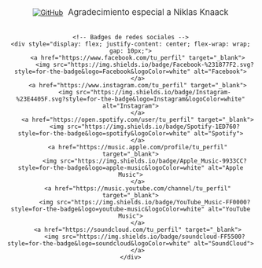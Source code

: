 <div style="display: flex; flex-direction: column; align-items: center; gap: 20px; min-height: 100vh; text-align: center;">
    <!-- Línea principal con el badge de GitHub, mensaje de agradecimiento y enlace al perfil de Niklas Knaack -->
    <div style="display: flex; align-items: center; gap: 10px;">
        <a href="https://github.com/niklasvh" target="_blank">
            <img src="https://img.shields.io/badge/github-%23121011.svg?style=for-the-badge&logo=github&logoColor=white" alt="GitHub">
        </a>
        <span style="font-size: 1.2em; color: #333;">Agradecimiento especial a Niklas Knaack</span>
    </div>
    
    <!-- Badges de redes sociales -->
    <div style="display: flex; justify-content: center; flex-wrap: wrap; gap: 10px;">
        <a href="https://www.facebook.com/tu_perfil" target="_blank">
            <img src="https://img.shields.io/badge/Facebook-%231877F2.svg?style=for-the-badge&logo=Facebook&logoColor=white" alt="Facebook">
        </a>
        <a href="https://www.instagram.com/tu_perfil" target="_blank">
            <img src="https://img.shields.io/badge/Instagram-%23E4405F.svg?style=for-the-badge&logo=Instagram&logoColor=white" alt="Instagram">
        </a>
        <a href="https://open.spotify.com/user/tu_perfil" target="_blank">
            <img src="https://img.shields.io/badge/Spotify-1ED760?style=for-the-badge&logo=spotify&logoColor=white" alt="Spotify">
        </a>
        <a href="https://music.apple.com/profile/tu_perfil" target="_blank">
            <img src="https://img.shields.io/badge/Apple_Music-9933CC?style=for-the-badge&logo=apple-music&logoColor=white" alt="Apple Music">
        </a>
        <a href="https://music.youtube.com/channel/tu_perfil" target="_blank">
            <img src="https://img.shields.io/badge/YouTube_Music-FF0000?style=for-the-badge&logo=youtube-music&logoColor=white" alt="YouTube Music">
        </a>
        <a href="https://soundcloud.com/tu_perfil" target="_blank">
            <img src="https://img.shields.io/badge/soundcloud-FF5500?style=for-the-badge&logo=soundcloud&logoColor=white" alt="SoundCloud">
        </a>
    </div>
</div>
